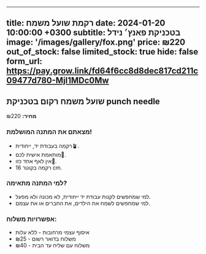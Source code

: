   ---
title: רקמת שועל משמח
date: 2024-01-20 10:00:00 +0300
subtitle: בטכניקת פאנץ׳ נידל
image: '/images/gallery/fox.png'
price: ₪220
out_of_stock: false
limited_stock: true
hide: false
form_url: https://pay.grow.link/fd64f6cc8d8dec817cd211c09477d780-MjI1MDc0Mw
---

## שועל משמח רקום בטכניקת punch needle

**מחיר:** ₪220

### מצאתם את המתנה המושלמת!

- רקמה בעבודת יד, ייחודית🪴.
- מותאמת אישית לכם🎩.
- אין לאף אחד כזו💫.
- רקמה בקוטר 16 cm.

### למי המתנה מתאימה?

- למי שמחפשים לקנות עבודת יד ייחודית, לא מכונה ולא מפעל.
- למי שמחפשים לשמח את הילדים, את החברים או את עצמם.

### אפשרויות משלוח:

- איסוף עצמי מרחובות - ללא עלות
- משלוח בדואר רשום - ₪25
- משלוח עם שליח עד הבית - ₪40 
